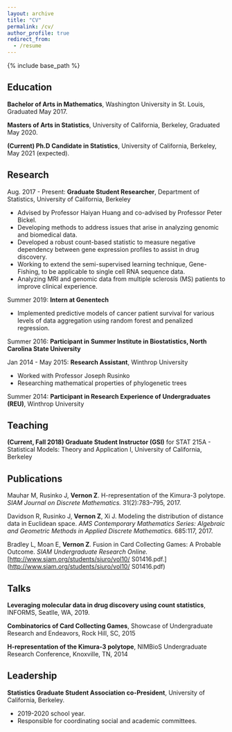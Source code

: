 ```yaml
---
layout: archive
title: "CV"
permalink: /cv/
author_profile: true
redirect_from:
  - /resume
---
```


{% include base_path %}

Education
------
**Bachelor of Arts in Mathematics**, Washington University in St. Louis, Graduated May 2017.

**Masters of Arts in Statistics**, University of California, Berkeley, Graduated May 2020.

**(Current) Ph.D Candidate in Statistics**, University of California, Berkeley, May 2021 (expected).

Research
------
Aug. 2017 - Present: **Graduate Student Researcher**, Department of Statistics, University of California, Berkeley
  * Advised by Professor Haiyan Huang and co-advised by Professor Peter Bickel.
  * Developing methods to address issues that arise in analyzing genomic and biomedical data. 
  * Developed a robust count-based statistic to measure negative dependency between gene expression profiles to assist in drug discovery.
  * Working to extend the semi-supervised learning technique, Gene-Fishing, to be applicable to single cell RNA sequence data.
  * Analyzing MRI and genomic data from multiple sclerosis (MS) patients to improve clinical experience.  

Summer 2019: **Intern at Genentech** 
  * Implemented predictive models of cancer patient survival for various levels of data aggregation using random forest and penalized regression.
  
Summer 2016: **Participant in Summer Institute in Biostatistics, North Carolina State University**

Jan 2014 - May 2015: **Research Assistant**, Winthrop University
  * Worked with Professor Joseph Rusinko
  * Researching mathematical properties of phylogenetic trees

Summer 2014: **Participant in Research Experience of Undergraduates (REU)**, Winthrop University

Teaching
------
**(Current, Fall 2018) Graduate Student Instructor (GSI)** for STAT 215A - Statistical Models: Theory and Application I, University of California, Berkeley

Publications
------
Mauhar M, Rusinko J, **Vernon Z**.  H-representation of the Kimura-3 polytope.  *SIAM Journal on Discrete Mathematics.* 31(2):783–795, 2017.

Davidson R, Rusinko J, **Vernon Z**, Xi J. Modeling the distribution of distance data in Euclidean space.  *AMS Contemporary Mathematics Series: Algebraic and Geometric Methods in Applied Discrete Mathematics.* 685:117, 2017.

Bradley L, Moan E, **Vernon Z**. Fusion in Card Collecting Games: A Probable Outcome. *SIAM Undergraduate Research Online.* [http://www.siam.org/students/siuro/vol10/ S01416.pdf.](http://www.siam.org/students/siuro/vol10/ S01416.pdf)

Talks
------
**Leveraging molecular data in drug discovery using count statistics**, INFORMS, Seatlle, WA, 2019.

**Combinatorics of Card Collecting Games**, Showcase of Undergraduate Research and Endeavors, Rock Hill, SC, 2015

**H-representation of the Kimura-3 polytope**, NIMBioS Undergraduate Research Conference, Knoxville, TN, 2014

Leadership
------
**Statistics Graduate Student Association co-President**, University of California, Berkeley.  
  * 2019-2020 school year.
  * Responsible for coordinating social and academic committees.  
